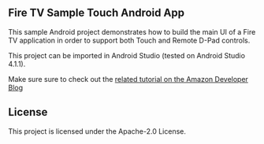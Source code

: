 ## Fire TV Sample Touch Android App

This sample Android project demonstrates how to build the main UI of a Fire TV application in order to support both Touch and Remote D-Pad controls.

This project can be imported in Android Studio (tested on Android Studio 4.1.1).

Make sure sure to check out the [related tutorial on the Amazon Developer Blog](https://developer.amazon.com/blogs/appstore/post/63ff3988-9d3d-44d5-bbec-111f46895669/how-to-add-touch-interactions-to-android-based-fire-tv-applications)

## License

This project is licensed under the Apache-2.0 License.

